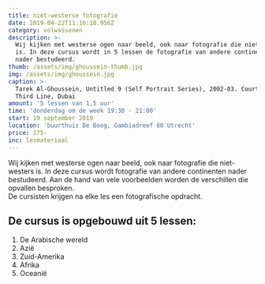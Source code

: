 ```yaml
---
title: niet-westerse fotografie
date: 2019-04-22T11:16:18.956Z
category: volwassenen
description: >-
  Wij kijken met westerse ogen naar beeld, ook naar fotografie die niet-westers
  is. In deze cursus wordt in 5 lessen de fotografie van andere continenten
  nader bestudeerd.
thumb: /assets/img/ghoussein-thumb.jpg
img: /assets/img/ghoussein.jpg
caption: >-
  Tarek Al-Ghoussein, Untitled 9 (Self Portrait Series), 2002-03. Courtesy The
  Third Line, Dubai
amount: '5 lessen van 1,5 uur'
time: 'donderdag om de week 19:30 - 21:00'
start: 19 september 2019
location: 'buurthuis De Boog, Gambiadreef 60 Utrecht'
price: 175-
inc: lesmateriaal
---
```

Wij kijken met westerse ogen naar beeld, ook naar fotografie die niet-westers is. In deze cursus wordt  fotografie van andere continenten nader bestudeerd. Aan de hand van vele voorbeelden worden de verschillen die opvallen besproken. <br>De cursisten krijgen na elke les een fotografische opdracht.

## **De cursus is opgebouwd uit 5 lessen:**

1. De Arabische wereld
2. Azië
3. Zuid-Amerika
4. Afrika
5. Oceanië
